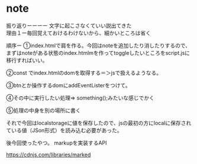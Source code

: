 # note

振り返りーーーー
文字に起こさなくていい説出てきた
<br>
理由１ー毎回覚えておけるわけないから、細かいところは省く


順序ー
①index.htmlで肩を作る。今回はnoteを追加したり消したりするので、まずはnoteがある状態のindex.htmlmを作ってtoggleしたいところをscript.jsに移行すればいい。

②const でindex.htmlのdomを取得する＝＞jsで扱えるようなる。

③btnとか操作するdomにaddEventListerをつけて。

④その中に実行したい処理=> something();みたいな感じでかく

⑤処理の中身を別の場所に書く

それで今回はlocalstorageに値を保存したので、jsの最初の方にlocalに保存されている値（JSon形式）を読み込む必要があった。

後今回使ったやつ。
markupを実装するAPI

https://cdnjs.com/libraries/marked
